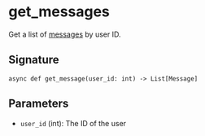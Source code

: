# get_messages

Get a list of [messages](../types/message) by user ID.

## Signature

`async def get_message(user_id: int) -> List[Message]`

## Parameters

- `user_id` (int): The ID of the user


